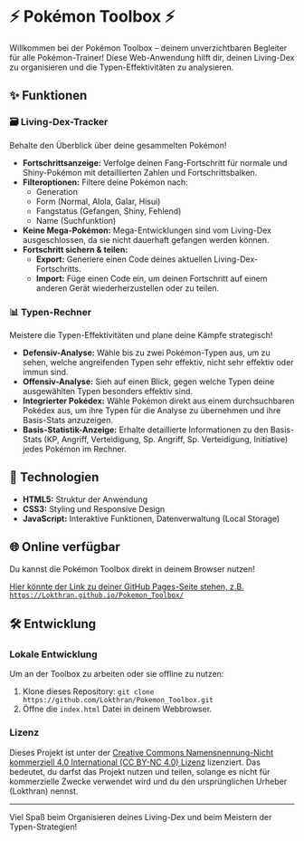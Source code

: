 # ⚡️ Pokémon Toolbox ⚡️

Willkommen bei der Pokémon Toolbox – deinem unverzichtbaren Begleiter für alle Pokémon-Trainer! Diese Web-Anwendung hilft dir, deinen Living-Dex zu organisieren und die Typen-Effektivitäten zu analysieren.

## ✨ Funktionen

### 🗃️ Living-Dex-Tracker
Behalte den Überblick über deine gesammelten Pokémon!
* **Fortschrittsanzeige:** Verfolge deinen Fang-Fortschritt für normale und Shiny-Pokémon mit detaillierten Zahlen und Fortschrittsbalken.
* **Filteroptionen:** Filtere deine Pokémon nach:
    * Generation
    * Form (Normal, Alola, Galar, Hisui)
    * Fangstatus (Gefangen, Shiny, Fehlend)
    * Name (Suchfunktion)
* **Keine Mega-Pokémon:** Mega-Entwicklungen sind vom Living-Dex ausgeschlossen, da sie nicht dauerhaft gefangen werden können.
* **Fortschritt sichern & teilen:**
    * **Export:** Generiere einen Code deines aktuellen Living-Dex-Fortschritts.
    * **Import:** Füge einen Code ein, um deinen Fortschritt auf einem anderen Gerät wiederherzustellen oder zu teilen.

### 📊 Typen-Rechner
Meistere die Typen-Effektivitäten und plane deine Kämpfe strategisch!
* **Defensiv-Analyse:** Wähle bis zu zwei Pokémon-Typen aus, um zu sehen, welche angreifenden Typen sehr effektiv, nicht sehr effektiv oder immun sind.
* **Offensiv-Analyse:** Sieh auf einen Blick, gegen welche Typen deine ausgewählten Typen besonders effektiv sind.
* **Integrierter Pokédex:** Wähle Pokémon direkt aus einem durchsuchbaren Pokédex aus, um ihre Typen für die Analyse zu übernehmen und ihre Basis-Stats anzuzeigen.
* **Basis-Statistik-Anzeige:** Erhalte detaillierte Informationen zu den Basis-Stats (KP, Angriff, Verteidigung, Sp. Angriff, Sp. Verteidigung, Initiative) jedes Pokémon im Rechner.

## 🚀 Technologien
* **HTML5:** Struktur der Anwendung
* **CSS3:** Styling und Responsive Design
* **JavaScript:** Interaktive Funktionen, Datenverwaltung (Local Storage)

## 🌐 Online verfügbar
Du kannst die Pokémon Toolbox direkt in deinem Browser nutzen!

[Hier könnte der Link zu deiner GitHub Pages-Seite stehen, z.B. `https://Lokthran.github.io/Pokemon_Toolbox/`](https://Lokthran.github.io/Pokemon_Toolbox/)

## 🛠️ Entwicklung

### Lokale Entwicklung
Um an der Toolbox zu arbeiten oder sie offline zu nutzen:
1.  Klone dieses Repository: `git clone https://github.com/Lokthran/Pokemon_Toolbox.git`
2.  Öffne die `index.html` Datei in deinem Webbrowser.

### Lizenz
Dieses Projekt ist unter der [Creative Commons Namensnennung-Nicht kommerziell 4.0 International (CC BY-NC 4.0) Lizenz](https://creativecommons.org/licenses/by-nc/4.0/deed.de) lizenziert. Das bedeutet, du darfst das Projekt nutzen und teilen, solange es nicht für kommerzielle Zwecke verwendet wird und du den ursprünglichen Urheber (Lokthran) nennst.

---

Viel Spaß beim Organisieren deines Living-Dex und beim Meistern der Typen-Strategien!
